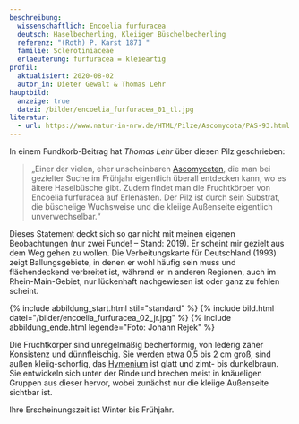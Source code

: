 ```yaml
---
beschreibung:
  wissenschaftlich: Encoelia furfuracea
  deutsch: Haselbecherling, Kleiiger Büschelbecherling
  referenz: "(Roth) P. Karst 1871 "
  familie: Sclerotiniaceae
  erlaeuterung: furfuracea = kleieartig
profil:
  aktualisiert: 2020-08-02
  autor_in: Dieter Gewalt & Thomas Lehr
hauptbild:
  anzeige: true
  datei: /bilder/encoelia_furfuracea_01_tl.jpg
literatur:
  - url: https://www.natur-in-nrw.de/HTML/Pilze/Ascomycota/PAS-93.html
---
```

In einem Fundkorb-Beitrag hat *Thomas Lehr* über diesen Pilz geschrieben: 

> „Einer der vielen, eher unscheinbaren [Ascomyceten](Ascomyzeten "Glossar"), die man bei gezielter Suche im Frühjahr eigentlich überall entdecken kann, wo es ältere Haselbüsche gibt. Zudem findet man die Fruchtkörper von Encoelia furfuracea auf Erlenästen. Der Pilz ist durch sein Substrat, die büschelige Wuchsweise und die kleiige Außenseite eigentlich unverwechselbar.“

Dieses Statement deckt sich so gar nicht mit meinen eigenen Beobachtungen (nur zwei Funde! – Stand: 2019). Er scheint mir gezielt aus dem Weg gehen zu wollen. Die Verbeitungskarte für Deutschland (1993) zeigt Ballungsgebiete, in denen er wohl häufig sein muss und flächendeckend verbreitet ist, während er in anderen Regionen, auch im Rhein-Main-Gebiet, nur lückenhaft nachgewiesen ist oder ganz zu fehlen scheint.

{% include abbildung_start.html stil="standard" %}
{% include bild.html datei="/bilder/encoelia_furfuracea_02_jr.jpg" %}
{% include abbildung_ende.html legende="Foto: Johann Rejek" %}

Die Fruchtkörper sind unregelmäßig becherförmig, von lederig zäher Konsistenz und dünnfleischig. Sie werden etwa 0,5 bis 2 cm groß, sind außen kleiig-schorfig, das [Hymenium](Hymenium "Glossar") ist glatt und zimt- bis dunkelbraun. Sie entwickeln sich unter der Rinde und brechen meist in knäueligen Gruppen aus dieser hervor, wobei zunächst nur die kleiige Außenseite sichtbar ist.

Ihre Erscheinungszeit ist Winter bis Frühjahr.